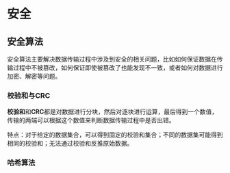 # 安全

## 安全算法

安全算法主要解决数据传输过程中涉及到安全的相关问题，比如如何保证数据在传输过程中不被篡改，如何保证即使被篡改了也能发现不一致，或者如何对数据进行加密、解密等问题。

### 校验和与CRC

**校验和**和**CRC**都是对数据进行分块，然后对逐块进行运算，最后得到一个数值，传输的两端可以根据这个数值来判断数据传输过程中是否出错。

特点：对于给定的数据集合，可以得到固定的校验和集合；不同的数据集可能得到相同的校验和；无法通过校验和反推原始数据。

### 哈希算法

